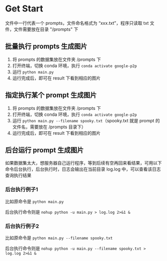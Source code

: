 # Get Start
文件中一行代表一个 prompts，文件命名格式为 “xxx.txt”，程序只读取 txt 文件，文件需要放在目录 "/prompts" 下

## 批量执行 prompts 生成图片
1. 将 prompts 的数据集放在文件夹 /prompts 下
2. 打开终端，切换 conda 环境，执行 ```conda activate google-p2p```
3. 运行 ```python main.py```
4. 运行完成后，即可在 result 下看到相应的图片

## 指定执行某个 prompt 生成图片
1. 将 prompts 的数据集放在文件夹 /prompts 下
2. 打开终端，切换 conda 环境，执行 ```conda activate google-p2p```
3. 运行 ```python main.py --filename spooky.txt```（spooky.txt 就是 prompt 的文件名，需要放在 /prompts 目录下）
4. 运行完成后，即可在 result 下看到相应的图片

## 后台运行 prompt 生成图片
如果数据集太大，想服务器自己运行程序，等到后续有空再回来看结果，可用以下命令后台执行，后台执行时，日志会输出在当前目录 log.log 中，可以查看该日志查询执行结果

### 后台执行例子1
比如原命令是
```python main.py```

后台执行命令则是
```nohup python -u main.py > log.log 2>&1 &```

### 后台执行例子2
比如原命令是
```python main.py --filename spooky.txt```

后台执行命令则是
```nohup python -u main.py --filename spooky.txt > log.log 2>&1 &```